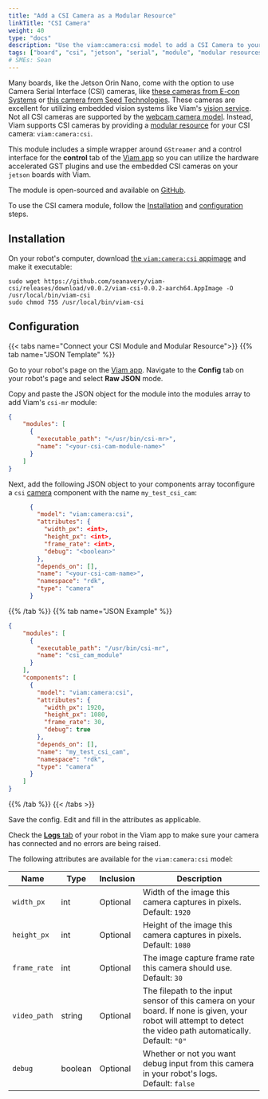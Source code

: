 ```yaml
---
title: "Add a CSI Camera as a Modular Resource"
linkTitle: "CSI Camera"
weight: 40
type: "docs"
description: "Use the viam:camera:csi model to add a CSI Camera to your robot."
tags: ["board", "csi", "jetson", "serial", "module", "modular resources", "Python", "python SDK", "nvidia", "jetson orin", "jetson orin nano", "nano", "camera"]
# SMEs: Sean
---
```



Many boards, like the Jetson Orin Nano, come with the option to use Camera Serial Interface (CSI) cameras, like [these cameras from E-con Systems](https://www.e-consystems.com/nvidia-jetson-agx-orin-cameras.asp) or [this camera from Seed Technologies](https://www.digikey.com/en/products/detail/seeed-technology-co.,-ltd/114992263/12396924).
These cameras are excellent for utilizing embedded vision systems like Viam's [vision service](/services/vision/).
Not all CSI cameras are supported by the [webcam camera model](/components/camera/webcam/).
Instead, Viam supports CSI cameras by providing a [modular resource](/extend/modular-resources/) for your CSI camera: `viam:camera:csi`.

This module includes a simple wrapper around `GStreamer` and a control interface for the **control** tab of the [Viam app](https://app.viam.com) so you can utilize the hardware accelerated GST plugins and use the embedded CSI cameras on your `jetson` boards with Viam.

The module is open-sourced and available on [GitHub](https://github.com/seanavery/viam-csi).

To use the CSI camera module, follow the [Installation](#installation) and [configuration](#configuration) steps.

## Installation

On your robot's computer, download [the `viam:camera:csi` appimage](https://github.com/viamrobotics/odrive) and make it executable:

``` {class="command-line" data-prompt="$"}
sudo wget https://github.com/seanavery/viam-csi/releases/download/v0.0.2/viam-csi-0.0.2-aarch64.AppImage -O /usr/local/bin/viam-csi
sudo chmod 755 /usr/local/bin/viam-csi
```

## Configuration

{{< tabs name="Connect your CSI Module and Modular Resource">}}
{{% tab name="JSON Template" %}}

Go to your robot's page on the [Viam app](https://app.viam.com/).
Navigate to the **Config** tab on your robot's page and select **Raw JSON** mode.

Copy and paste the JSON object for the module into the modules array to add Viam's `csi-mr` module:

```json {class="line-numbers linkable-line-numbers"}
{
    "modules": [
      {
        "executable_path": "</usr/bin/csi-mr>",
        "name": "<your-csi-cam-module-name>"
      }
    ]
}
```

Next, add the following JSON object to your components array toconfigure a `csi` [camera](/components/camera/) component with the name `my_test_csi_cam`:

```json {class="line-numbers linkable-line-numbers"}
      {
        "model": "viam:camera:csi",
        "attributes": {
          "width_px": <int>,
          "height_px": <int>,
          "frame_rate": <int>,
          "debug": "<boolean>"
        },
        "depends_on": [],
        "name": "<your-csi-cam-name>",
        "namespace": "rdk",
        "type": "camera"
      }
```

{{% /tab %}}
{{% tab name="JSON Example" %}}

```json {class="line-numbers linkable-line-numbers"}
{
    "modules": [
      {
        "executable_path": "/usr/bin/csi-mr",
        "name": "csi_cam_module"
      }
    ],
    "components": [
      {
        "model": "viam:camera:csi",
        "attributes": {
          "width_px": 1920,
          "height_px": 1080,
          "frame_rate": 30,
          "debug": true
        },
        "depends_on": [],
        "name": "my_test_csi_cam",
        "namespace": "rdk",
        "type": "camera"
      }
    ]
}
```

{{% /tab %}}
{{< /tabs >}}

Save the config.
Edit and fill in the attributes as applicable.

Check the [**Logs** tab](/program/debug/) of your robot in the Viam app to make sure your camera has connected and no errors are being raised.

The following attributes are available for the `viam:camera:csi` model:

| Name | Type | Inclusion | Description |
| ---- | ---- | --------- | ----------- |
| `width_px` | int | Optional | Width of the image this camera captures in pixels. <br> Default: `1920` |
| `height_px` | int | Optional | Height of the image this camera captures in pixels. <br> Default: `1080` |
| `frame_rate` | int | Optional | The image capture frame rate this camera should use. <br> Default: `30` |
| `video_path` | string | Optional | The filepath to the input sensor of this camera on your board. If none is given, your robot will attempt to detect the video path automatically. <br> Default: `"0"` </br>  |
| `debug` | boolean | Optional | Whether or not you want debug input from this camera in your robot's logs. <br> Default: `false` |

